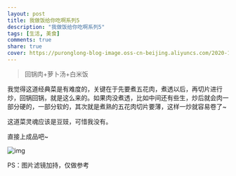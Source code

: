 ```yaml
---
layout: post
title: 我做饭给你吃啊系列5
description: "我做饭给你吃啊系列5"
tags: [生活, 美食]
comments: true
share: true
cover: https://puronglong-blog-image.oss-cn-beijing.aliyuncs.com/2020-12-26-IMG_4291.JPG
---
```


> 回锅肉+萝卜汤+白米饭

<!-- more -->

我觉得这道经典菜是有难度的，关键在于先要煮五花肉，煮透以后，再切片进行炒，回锅回锅，就是这么来的。如果肉没煮透，比如中间还有些生，炒后就会肉一部分硬的，一部分软的，其次就是煮熟的五花肉切片要薄，这样一炒就容易卷了~

这道菜灵魂应该是豆豉，可惜我没有。

直接上成品吧~

![img](https://puronglong-blog-image.oss-cn-beijing.aliyuncs.com/2020-12-26-IMG_4291.JPG)

PS：图片滤镜加持，仅做参考
